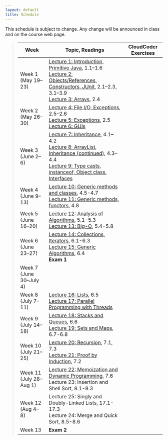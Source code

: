 ```yaml
---
layout: default
title: Schedule
---
```


This schedule is subject to change.  Any change will be
announced in class and on the course web page.

> Week | Topic, Readings | CloudCoder Exercises
> ---- | ------- | --------------------
> Week 1 (May 19&ndash;23) | [Lecture 1: Introduction, Primitive Java](lectures/lecture01.html), 1.1&ndash;1.6 <br> [Lecture 2: Objects/References, Constructors, JUnit](lectures/lecture02.html), 2.1&ndash;2.3, 3.1&ndash;3.9 <br> [Lecture 3: Arrays](lectures/lecture03.html), 2.4
> Week 2 (May 26&ndash;30) | [Lecture 4: File I/O, Exceptions](lectures/lecture04.html), 2.5&ndash;2.6 <br> [Lecture 5: Exceptions](lectures/lecture05.html), 2.5 <br> [Lecture 6: GUIs](lectures/lecture06.html)
> Week 3 (June 2&ndash;6) | [Lecture 7: Inheritance](lectures/lecture07.html), 4.1&ndash;4.2 <br> [Lecture 8: ArrayList, Inheritance (continued)](lectures/lecture08.html), 4.3&ndash;4.4 <br> [Lecture 9: Type casts, instanceof, Object class, Interfaces](lectures/lecture09.html)
> Week 4 (June 9&ndash;13) | [Lecture 10: Generic methods and classes](lectures/lecture10.html), 4.5-4.7 <br> [Lecture 11: Generic methods, functors](lectures/lecture11.html), 4.8
> Week 5 (June 16&ndash;20) | [Lecture 12: Analysis of Algorithms](lectures/lecture12.html), 5.1-5.3 <br> [Lecture 13: Big-O](lectures/lecture13.html), 5.4-5.8
> Week 6 (June 23&ndash;27) | [Lecture 14: Collections, Iterators](lectures/lecture14.html), 6.1-6.3 <br> [Lecture 15: Generic Algorithms](lectures/lecture15.html), 6.4 <br> **Exam 1** |
> Week 7 (June 30&ndash;July 4) |  |
> Week 8 (July 7&ndash;11) | [Lecture 16: Lists](lectures/lecture16.html), 6.5 <br> [Lecture 17: Parallel Programming with Threads](lectures/lecture17.html) | 
> Week 9 (July 14&ndash;18) | [Lecture 18: Stacks and Queues](lectures/lecture18.html), 6.6 <br> [Lecture 19: Sets and Maps](lectures/lecture19.html), 6.7-6.8 | 
> Week 10 (July 21&ndash;25) | [Lecture 20: Recursion](lectures/lecture20.html), 7.1, 7.3 <br> [Lecture 21: Proof by Induction](lectures/lecture21.html), 7.2 |
> Week 11 (July 28&ndash;Aug 1) | [Lecture 22: Memoization and Dynamic Programming](lectures/lecture22.html), 7.6 <br> Lecture 23: Insertion and Shell Sort, 8.1-8.3  |
> Week 12 (Aug 4&ndash;8) | Lecture 25: Singly and Doubly-Linked Lists, 17.1-17.3 <br> Lecture 24: Merge and Quick Sort, 8.5-8.6 |
> Week 13 | **Exam 2** | 
